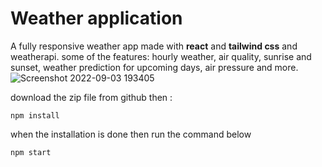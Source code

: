 # Weather application 
A fully responsive weather app made with **react** and **tailwind css** and weatherapi. some of the features: hourly weather, air quality, sunrise and sunset, weather prediction for upcoming days, air pressure and more.
![Screenshot 2022-09-03 193405](https://user-images.githubusercontent.com/105069707/188276531-26304483-7c7a-43ec-a6df-b7d1cbac7282.png)

download the zip file from github then :

```
npm install
```
when the installation is done then run the command below
```
npm start
```
